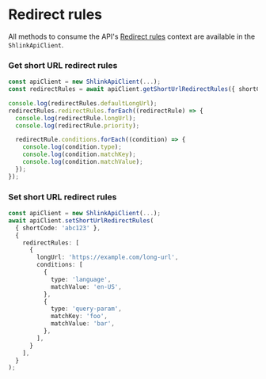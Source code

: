 # Redirect rules

All methods to consume the API's [Redirect rules](https://api-spec.shlink.io/#/Redirect%20rules) context are available in the `ShlinkApiClient`.

### Get short URL redirect rules

```ts
const apiClient = new ShlinkApiClient(...);
const redirectRules = await apiClient.getShortUrlRedirectRules({ shortCode: 'abc123' });

console.log(redirectRules.defaultLongUrl);
redirectRules.redirectRules.forEach((redirectRule) => {
  console.log(redirectRule.longUrl);
  console.log(redirectRule.priority);

  redirectRule.conditions.forEach((condition) => {
    console.log(condition.type);
    console.log(condition.matchKey);
    console.log(condition.matchValue);
  });
});
```

### Set short URL redirect rules

```ts
const apiClient = new ShlinkApiClient(...);
await apiClient.setShortUrlRedirectRules(
  { shortCode: 'abc123' },
  {
    redirectRules: [
      {
        longUrl: 'https://example.com/long-url',
        conditions: [
          {
            type: 'language',
            matchValue: 'en-US',
          },
          {
            type: 'query-param',
            matchKey: 'foo',
            matchValue: 'bar',
          },
        ],
      }
    ],
  }
);
```
